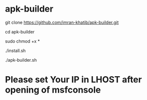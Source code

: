 # apk-builder




git clone https://github.com/imran-khatib/apk-builder.git

cd apk-builder

sudo chmod +x *


./install.sh


./apk-builder.sh


# Please set Your IP in LHOST after opening of msfconsole
